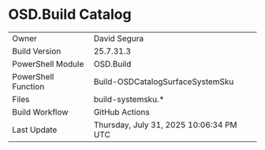 ﻿# OSD.Build Catalog

| | |
|-|-|
| Owner | David Segura |
| Build Version | 25.7.31.3 |
| PowerShell Module | OSD.Build |
| PowerShell Function | Build-OSDCatalogSurfaceSystemSku |
| Files | build-systemsku.* |
| Build Workflow | GitHub Actions |
| Last Update | Thursday, July 31, 2025 10:06:34 PM UTC |
